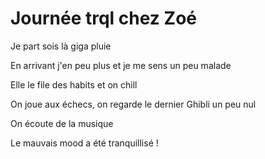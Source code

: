 # Journée trql chez Zoé 
Je part sois là giga pluie

En arrivant j'en peu plus et je me sens un peu malade 

Elle le file des habits et on chill 

On joue aux échecs, on regarde le dernier Ghibli un peu nul 

On écoute de la musique 

Le mauvais mood a été tranquillisé !

